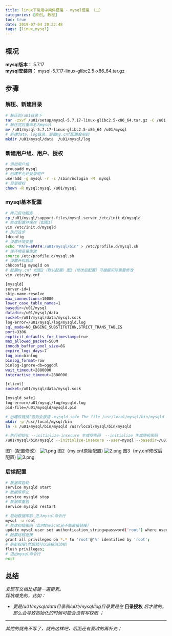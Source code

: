 ```yaml
---
title: linux下常用中间件搭建 - mysql搭建 （二）
categories: [原创, 教程]
toc: true
date: 2019-07-04 20:22:48
tags: [linux,mysql]
---
```




## 概况
**mysql版本：** 5.7.17  
**mysql安装包：** mysql-5.7.17-linux-glibc2.5-x86_64.tar.gz
<!--more-->
## 步骤
### 解压、新建目录


```bash
# 解压到/u01目录下
tar -zxvf /u01/setup/mysql-5.7.17-linux-glibc2.5-x86_64.tar.gz -C /u01
# 解压完后重命名为mysql
mv /u01/mysql-5.7.17-linux-glibc2.5-x86_64 /u01/mysql
# 新建data、log目录，后面my.cnf配置会用到
mkdir /u01/mysql/data  /u01/mysql/log

```
### 新建用户组、用户、授权

```bash
# 添加用户组
groupadd mysql
# 创建不允许登录用户
useradd -g mysql -r -s /sbin/nologin -M  mysql
# 目录授权
chown -R mysql:mysql /u01/mysql
```

### mysql基本配置

```bash
# 拷贝启动服务
cp /u01/mysql/support-files/mysql.server /etc/init.d/mysqld
# 修改配置并保存（如图1）
vim /etc/init.d/mysqld
# 执行这步
ldconfig
# 设置环境变量
echo "PATH=$PATH:/u01/mysql/bin" > /etc/profile.d/mysql.sh
# 使环境变量生效
source /etc/profile.d/mysql.sh
# 设置开机启动
chkconfig mysqld on
# 配置my.cnf 如图2（默认配置）图3（修改后配置）可根据实际需要修改
vim /etc/my.cnf
```


```bash
[mysqld]
server-id=1
skip-name-resolve
max_connections=10000
lower_case_table_names=1
basedir=/u01/mysql
datadir=/u01/mysql/data
socket=/u01/mysql/data/mysql.sock
log-error=/u01/mysql/log/mysqld.log
sql_mode=NO_ENGINE_SUBSTITUTION,STRICT_TRANS_TABLES
port=3306
explicit_defaults_for_timestamp=true
max_allowed_packet=500M
innodb_buffer_pool_size=8G
expire_logs_days=7
log_bin=binlog
binlog_format=row
binlog-ignore-db=oggddl
wait_timeout=2880000
interactive_timeout=2880000

[client]
socket=/u01/mysql/data/mysql.sock

[mysqld_safe]
log-error=/u01/mysql/log/mysqld.log
pid-file=/u01/mysqld/mysqld.pid
```

```bash
# 创建软链接(否则会报错：mysqld_safe The file /usr/local/mysql/bin/mysqld does not exist or is not executable.)
mkdir -p /usr/local/mysql/bin
ln -s /u01/mysql/bin/mysqld /usr/local/mysql/bin/mysqld  

# 执行初始化 --initialize-insecure 生成空密码  --initialize 生成随机密码
/u01/mysql/bin/mysqld --initialize-insecure --user=mysql --basedir=/u01/mysql --datadir=/u01/mysql/data
```

图1（配置修改）
![1.png](https://i.loli.net/2019/07/04/5d1dfa1fdbd5698153.png)
图2（my.cnf原始配置)
![2.png](https://i.loli.net/2019/07/04/5d1dfcd24cfc384799.png)
图3（my.cnf修改后配置)
![3.png](https://i.loli.net/2019/07/04/5d1e04303f70047098.png)

### 后续配置


```bash
# 数据库启动
service mysqld start
# 数据库停止
service mysqld stop
# 数据库重启
service mysqld restart

# 启动数据库后 进入mysql命令行
mysql -u root
# 修改初始密码（此时Navicat还不能直接链接）
update mysql.user set authentication_string=password('root') where user='root';
# 配置远程连接
grant all privileges on *.* to 'root'@'%' identified by 'root';
# 刷新权限(然后就可以连接测试啦)
flush privileges;
# 退出mysql命令行
exit
```

## 总结
*发现写文档比搭建一遍更累。*  
*踩坑难免的，比如：*  
- *要是/u01/mysql/data目录和/u01/mysql/log目录要是在* **目录授权** *后才建的，那么会导致初始化的时候可能会没有写权限 ；*
----
*其他的就先不写了，就先这样吧，后面还有要改的再补充；*